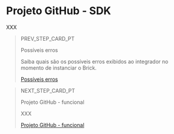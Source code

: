 # Projeto GitHub - SDK 

XXX

> PREV_STEP_CARD_PT
>
> Possíveis erros
>
> Saiba quais são os possíveis erros exibidos ao integrador no momento de instanciar o Brick.
>
> [Possíveis erros](/developers/pt/docs/checkout-bricks-beta/additional-content/possible-errors)

> NEXT_STEP_CARD_PT
>
> Projeto GitHub - funcional 
>
> XXX
>
> [Projeto GitHub - funcional](/developers/pt/docs/checkout-bricks-beta/additional-content/github-project-functional)